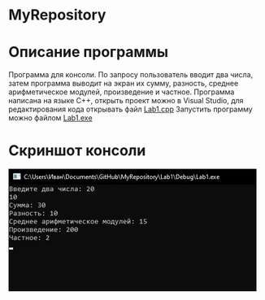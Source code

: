 # MyRepository
# Описание программы
Программа для консоли.
По запросу пользователь вводит два числа, затем программа выводит на экран их сумму, разность, среднее арифметическое модулей, произведение и частное.
Программа написана на языке C++, открыть проект можно в Visual Studio, для редактирования кода открывать файл
[Lab1.cpp](https://github.com/KursovIvan/MyRepository/blob/main/Lab1/Lab1/Lab1.cpp)
Запустить программу можно файлом
[Lab1.exe](https://github.com/KursovIvan/MyRepository/blob/main/Lab1/Debug/Lab1.exe)
# Скриншот консоли
![Скриншот](https://raw.githubusercontent.com/KursovIvan/MyRepository/main/Screenshots/Lab1.jpg)

